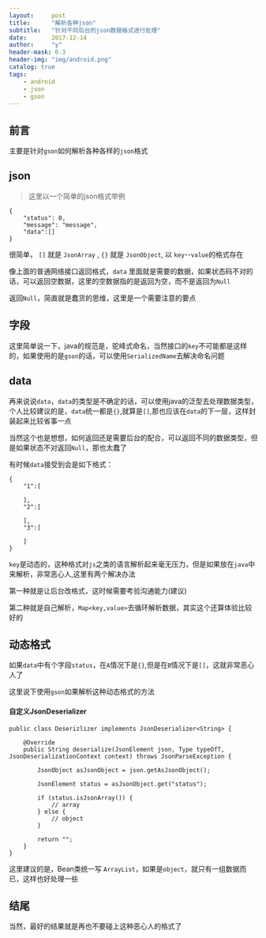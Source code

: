 ```yaml
---
layout:     post
title:      "解析各种json"
subtitle:   "针对不同后台的json数据格式进行处理"
date:       2017-12-14
author:     "y"
header-mask: 0.3
header-img: "img/android.png"
catalog: true
tags:
    - android
    - json
    - gson
---
```




## 前言

主要是针对`gson`如何解析各种各样的`json`格式

## json

> 这里以一个简单的json格式举例

    {
        "status": 0,
        "message": "message",
        "data":[]
    }
    
很简单， `[]` 就是 `JsonArray` , `{}` 就是 `JsonObject`, 以 `key`--`value`的格式存在

像上面的普通网络接口返回格式，`data` 里面就是需要的数据，如果状态码不对的话，可以返回空数据，这里的空数据指的是返回为空，而不是返回为`Null`

返回`Null`，简直就是蠢货的思维，这里是一个需要注意的要点

## 字段

这里简单说一下，java的规范是，驼峰式命名，当然接口的`key`不可能都是这样的，如果使用的是`gson`的话，可以使用`SerializedName`去解决命名问题

## data


再来说说`data`，`data`的类型是不确定的话，可以使用java的泛型去处理数据类型，个人比较建议的是，`data`统一都是`{}`,就算是`[]`,那也应该在`data`的下一层，这样封装起来比较省事一点

当然这个也是想想，如何返回还是需要后台的配合，可以返回不同的数据类型，但是如果状态不对返回`Null`，那也太蠢了


有时候`data`接受到会是如下格式：


	{
	    "1":[
	
	    ],
	    "2":[
	
	    ],
	    "3":[
	
	    ]
	}

`key`是动态的，这种格式对`js`之类的语言解析起来毫无压力，但是如果放在`java`中来解析，非常恶心人,这里有两个解决办法


 第一种就是让后台改格式，这时候需要考验沟通能力(建议)
 
 第二种就是自己解析，`Map<key,value>`去循环解析数据，其实这个还算体验比较好的
 
 
## 动态格式


如果`data`中有个字段`status`，在`A`情况下是`{}`,但是在`B`情况下是`[]`，这就非常恶心人了


这里说下使用`gson`如果解析这种动态格式的方法



#### 自定义JsonDeserializer

	public class Deserizlizer implements JsonDeserializer<String> {
	
	    @Override
	    public String deserialize(JsonElement json, Type typeOfT, JsonDeserializationContext context) throws JsonParseException {
	
	        JsonObject asJsonObject = json.getAsJsonObject();
	
	        JsonElement status = asJsonObject.get("status");
	
	        if (status.isJsonArray()) {
	            // array
	        } else {
	            // object
	        }
	
	        return "";
	    }
	}
	
	
这里建议的是，Bean类统一写 `ArrayList`，如果是`object`，就只有一组数据而已，这样也好处理一些



## 结尾

当然，最好的结果就是再也不要碰上这种恶心人的格式了


